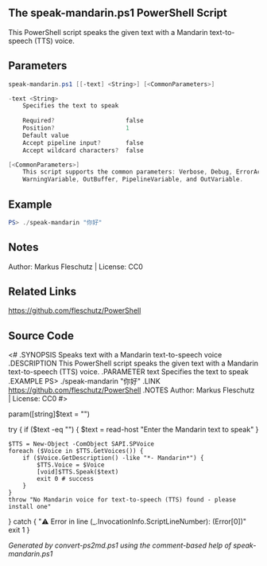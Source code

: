 ## The speak-mandarin.ps1 PowerShell Script

This PowerShell script speaks the given text with a Mandarin text-to-speech (TTS) voice.

## Parameters
```powershell
speak-mandarin.ps1 [[-text] <String>] [<CommonParameters>]

-text <String>
    Specifies the text to speak
    
    Required?                    false
    Position?                    1
    Default value                
    Accept pipeline input?       false
    Accept wildcard characters?  false

[<CommonParameters>]
    This script supports the common parameters: Verbose, Debug, ErrorAction, ErrorVariable, WarningAction, 
    WarningVariable, OutBuffer, PipelineVariable, and OutVariable.
```

## Example
```powershell
PS> ./speak-mandarin "你好"

```

## Notes
Author: Markus Fleschutz | License: CC0

## Related Links
https://github.com/fleschutz/PowerShell

## Source Code
<#
.SYNOPSIS
	Speaks text with a Mandarin text-to-speech voice
.DESCRIPTION
	This PowerShell script speaks the given text with a Mandarin text-to-speech (TTS) voice.
.PARAMETER text
	Specifies the text to speak
.EXAMPLE
	PS> ./speak-mandarin "你好"
.LINK
	https://github.com/fleschutz/PowerShell
.NOTES
	Author: Markus Fleschutz | License: CC0
#>

param([string]$text = "")

try {
	if ($text -eq "") { $text = read-host "Enter the Mandarin text to speak" }

	$TTS = New-Object -ComObject SAPI.SPVoice
	foreach ($Voice in $TTS.GetVoices()) {
		if ($Voice.GetDescription() -like "*- Mandarin*") { 
			$TTS.Voice = $Voice
			[void]$TTS.Speak($text)
			exit 0 # success
		}
	}
	throw "No Mandarin voice for text-to-speech (TTS) found - please install one"
} catch {
	"⚠️ Error in line $($_.InvocationInfo.ScriptLineNumber): $($Error[0])"
	exit 1
}

*Generated by convert-ps2md.ps1 using the comment-based help of speak-mandarin.ps1*
